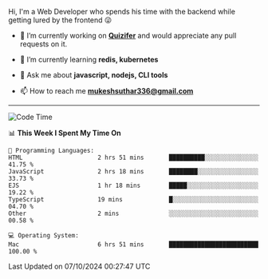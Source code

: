 Hi, I'm a Web Developer who spends his time with the backend while getting lured by the frontend 😜

- 🔭 I’m currently working on **[Quizifer](https://github.com/SutharMukesh/Quizifer/)** and would appreciate any pull requests on it.

- 🌱 I’m currently learning **redis, kubernetes**

- 💬 Ask me about **javascript, nodejs, CLI tools**

- 📫 How to reach me **mukeshsuthar336@gmail.com**

---
<!--START_SECTION:waka-->
![Code Time](http://img.shields.io/badge/Code%20Time-3%2C157%20hrs%2023%20mins-blue)

📊 **This Week I Spent My Time On** 

```text
💬 Programming Languages: 
HTML                     2 hrs 51 mins       ██████████░░░░░░░░░░░░░░░   41.75 % 
JavaScript               2 hrs 18 mins       ████████░░░░░░░░░░░░░░░░░   33.73 % 
EJS                      1 hr 18 mins        █████░░░░░░░░░░░░░░░░░░░░   19.22 % 
TypeScript               19 mins             █░░░░░░░░░░░░░░░░░░░░░░░░   04.70 % 
Other                    2 mins              ░░░░░░░░░░░░░░░░░░░░░░░░░   00.58 % 

💻 Operating System: 
Mac                      6 hrs 51 mins       █████████████████████████   100.00 % 
```


 Last Updated on 07/10/2024 00:27:47 UTC
<!--END_SECTION:waka-->

